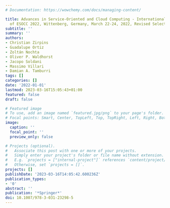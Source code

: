 ```yaml
---
# Documentation: https://wowchemy.com/docs/managing-content/

title: Advances in Service-Oriented and Cloud Computing - International Workshops
  of ESOCC 2022, Wittenberg, Germany, March 22-24, 2022, Revised Selected Papers
subtitle: ''
summary: ''
authors:
- Christian Zirpins
- Guadalupe Ortiz
- Zoltán Nochta
- Oliver P. Waldhorst
- Jacopo Soldani
- Massimo Villari
- Damian A. Tamburri
tags: []
categories: []
date: '2022-01-01'
lastmod: 2023-03-16T15:05:43+01:00
featured: false
draft: false

# Featured image
# To use, add an image named `featured.jpg/png` to your page's folder.
# Focal points: Smart, Center, TopLeft, Top, TopRight, Left, Right, BottomLeft, Bottom, BottomRight.
image:
  caption: ''
  focal_point: ''
  preview_only: false

# Projects (optional).
#   Associate this post with one or more of your projects.
#   Simply enter your project's folder or file name without extension.
#   E.g. `projects = ["internal-project"]` references `content/project/deep-learning/index.md`.
#   Otherwise, set `projects = []`.
projects: []
publishDate: '2023-03-16T14:05:42.600236Z'
publication_types:
- '0'
abstract: ''
publication: '*Springer*'
doi: 10.1007/978-3-031-23298-5
---
```

